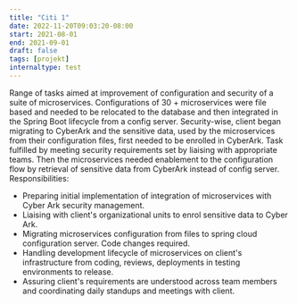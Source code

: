 ```yaml
---
title: "Citi 1"
date: 2022-11-20T09:03:20-08:00
start: 2021-08-01
end: 2021-09-01
draft: false
tags: [projekt]
internaltype: test
---
```


Range of tasks aimed at improvement of configuration and security of a suite of microservices. Configurations of 30 + microservices were file based and needed to be relocated to the database and then integrated in the Spring Boot lifecycle from a config server.  Security-wise, client began migrating to CyberArk and the sensitive data, used by the microservices from their configuration files, first needed to be enrolled in CyberArk. Task fulfilled by meeting security requirements set by liaising with appropriate teams. Then the microservices needed enablement to the configuration flow by retrieval of sensitive data from CyberArk instead of config server.
Responsibilities:
- Preparing initial implementation of integration of microservices with Cyber Ark security management.
- Liaising with client's organizational units to enrol sensitive data to Cyber Ark.
- Migrating microservices configuration from files to spring cloud configuration server. Code changes required.
- Handling development lifecycle of microservices on client's infrastructure from coding, reviews, deployments in testing environments to release.
- Assuring client's requirements are understood across team members and coordinating daily standups and meetings with client.
